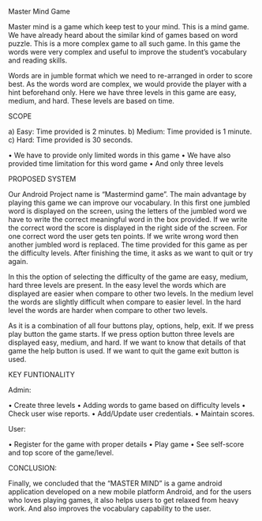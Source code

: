 Master Mind Game

Master mind is a game which keep test to your mind. This is a mind game. We have already heard about the similar kind of games based on word puzzle. This is a more complex game to all such game. In this game the words were very complex and useful to improve the student’s vocabulary and reading skills.

Words are in jumble format which we need to re-arranged in order to score best. As the words word are complex, we would provide the player with a hint beforehand only. Here we have three levels in this game are easy, medium, and hard. These levels are based on time.

SCOPE

a)	Easy: Time provided is 2 minutes.
b)	Medium: Time provided is 1 minute.
c)	Hard: Time provided is 30 seconds.

•	We have to provide only limited words in this game
•	We have also provided time limitation for this word game
•	And only three levels

PROPOSED SYSTEM

Our Android Project name is “Mastermind game”. The main advantage by playing this game we can improve our vocabulary. In this first one jumbled word is displayed on the screen, using the letters of the jumbled word we have to write the correct meaningful word in the box provided. If we write the correct word the score is displayed in the right side of the screen. For one correct word the user gets ten points. If we write wrong word then another jumbled word is replaced. The time provided for this game as per the difficulty levels. After finishing the time, it asks as we want to quit or try again.

In this the option of selecting the difficulty of the game are easy, medium, hard three levels are present. In the easy level the words which are displayed are easier when compare to other two levels. In the medium level the words are slightly difficult when compare to easier level. In the hard level the words are harder when compare to other two levels.

As it is a combination of all four buttons play, options, help, exit. If we press play button the game starts. If we press option button three levels are displayed easy, medium, and hard. If we want to know that details of that game the help button is used. If we want to quit the game exit button is used.
 

KEY FUNTIONALITY


Admin:

•	Create three levels
•	Adding words to game based on difficulty levels
•	Check user wise reports.
•	Add/Update user credentials.
•	Maintain scores.

User: 

•	Register for the game with proper details
•	Play game
•	See self-score and top score of the game/level.


CONCLUSION:

Finally, we concluded that the “MASTER MIND” is a game android application developed on a new mobile platform Android, and for the users who loves playing games, it also helps users to get relaxed from heavy work. And also improves the vocabulary capability to the user.
